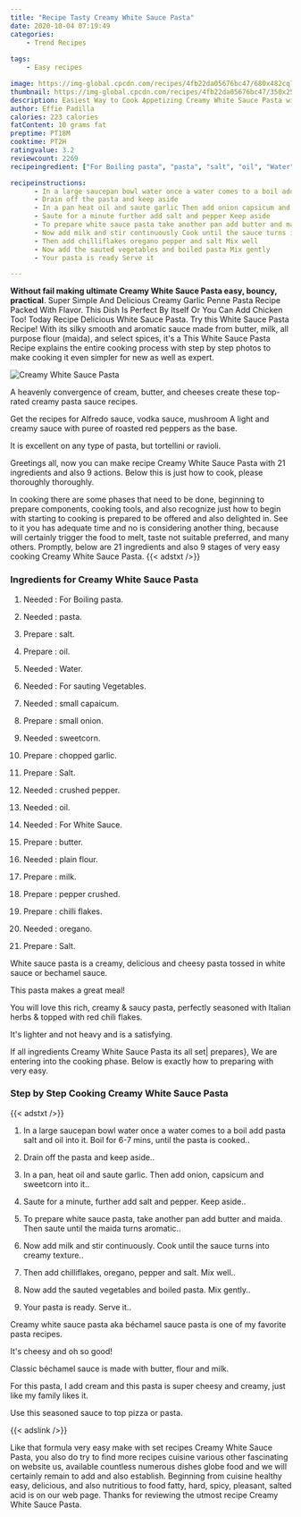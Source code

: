 ```yaml
---
title: "Recipe Tasty Creamy White Sauce Pasta"
date: 2020-10-04 07:19:49
categories:
    - Trend Recipes
    
tags:
    - Easy recipes

image: https://img-global.cpcdn.com/recipes/4fb22da05676bc47/680x482cq70/creamy-white-sauce-pasta-recipe-main-photo.jpg
thumbnail: https://img-global.cpcdn.com/recipes/4fb22da05676bc47/350x250cq70/creamy-white-sauce-pasta-recipe-main-photo.jpg
description: Easiest Way to Cook Appetizing Creamy White Sauce Pasta with 21 ingredients and 9 stages of easy cooking.
author: Effie Padilla
calories: 223 calories
fatContent: 10 grams fat
preptime: PT18M
cooktime: PT2H
ratingvalue: 3.2
reviewcount: 2269
recipeingredient: ["For Boiling pasta", "pasta", "salt", "oil", "Water", "For sauting Vegetables", "small capaicum", "small onion", "sweetcorn", "chopped garlic", "Salt", "crushed pepper", "oil", "For White Sauce", "butter", "plain flour", "milk", "pepper crushed", "chilli flakes", "oregano", "Salt"]

recipeinstructions: 
      - In a large saucepan bowl water once a water comes to a boil add pasta salt and oil into it Boil for 67 mins until the pasta is cooked 
      - Drain off the pasta and keep aside 
      - In a pan heat oil and saute garlic Then add onion capsicum and sweetcorn into it 
      - Saute for a minute further add salt and pepper Keep aside 
      - To prepare white sauce pasta take another pan add butter and maida Then saute until the maida turns aromatic 
      - Now add milk and stir continuously Cook until the sauce turns into creamy texture 
      - Then add chilliflakes oregano pepper and salt Mix well 
      - Now add the sauted vegetables and boiled pasta Mix gently 
      - Your pasta is ready Serve it

---
```




**Without fail making ultimate Creamy White Sauce Pasta easy, bouncy, practical**. Super Simple And Delicious Creamy Garlic Penne Pasta Recipe Packed With Flavor. This Dish Is Perfect By Itself Or You Can Add Chicken Too! Today Recipe Delicious White Sauce Pasta. Try this White Sauce Pasta Recipe! With its silky smooth and aromatic sauce made from butter, milk, all purpose flour (maida), and select spices, it&#39;s a This White Sauce Pasta Recipe explains the entire cooking process with step by step photos to make cooking it even simpler for new as well as expert.


![Creamy White Sauce Pasta](https://img-global.cpcdn.com/recipes/4fb22da05676bc47/680x482cq70/creamy-white-sauce-pasta-recipe-main-photo.jpg "Creamy White Sauce Pasta")



A heavenly convergence of cream, butter, and cheeses create these top-rated creamy pasta sauce recipes.

Get the recipes for Alfredo sauce, vodka sauce, mushroom A light and creamy sauce with puree of roasted red peppers as the base.

It is excellent on any type of pasta, but tortellini or ravioli.


Greetings all, now you can make recipe Creamy White Sauce Pasta with 21 ingredients and also 9 actions. Below this is just how to cook, please thoroughly thoroughly.

In cooking there are some phases that need to be done, beginning to prepare components, cooking tools, and also recognize just how to begin with starting to cooking is prepared to be offered and also delighted in. See to it you has adequate time and no is considering another thing, because will certainly trigger the food to melt, taste not suitable preferred, and many others. Promptly, below are 21 ingredients and also 9 stages of very easy cooking Creamy White Sauce Pasta.
{{< adstxt />}}

### Ingredients for Creamy White Sauce Pasta


1. Needed  : For Boiling pasta.

1. Needed  : pasta.

1. Prepare  : salt.

1. Prepare  : oil.

1. Needed  : Water.

1. Needed  : For sauting Vegetables.

1. Needed  : small capaicum.

1. Prepare  : small onion.

1. Needed  : sweetcorn.

1. Prepare  : chopped garlic.

1. Prepare  : Salt.

1. Needed  : crushed pepper.

1. Needed  : oil.

1. Needed  : For White Sauce.

1. Prepare  : butter.

1. Needed  : plain flour.

1. Prepare  : milk.

1. Prepare  : pepper crushed.

1. Prepare  : chilli flakes.

1. Needed  : oregano.

1. Prepare  : Salt.


White sauce pasta is a creamy, delicious and cheesy pasta tossed in white sauce or bechamel sauce.

This pasta makes a great meal!

You will love this rich, creamy &amp; saucy pasta, perfectly seasoned with Italian herbs &amp; topped with red chili flakes.

It&#39;s lighter and not heavy and is a satisfying.


If all ingredients Creamy White Sauce Pasta its all set| prepares}, We are entering into the cooking phase. Below is exactly how to preparing with very easy.

### Step by Step Cooking Creamy White Sauce Pasta

{{< adstxt />}}


1. In a large saucepan bowl water once a water comes to a boil add pasta salt and oil into it. Boil for 6-7 mins, until the pasta is cooked..



1. Drain off the pasta and keep aside..



1. In a pan, heat oil and saute garlic. Then add onion, capsicum and sweetcorn into it..



1. Saute for a minute, further add salt and pepper. Keep aside..



1. To prepare white sauce pasta, take another pan add butter and maida. Then saute until the maida turns aromatic..



1. Now add milk and stir continuously. Cook until the sauce turns into creamy texture..



1. Then add chilliflakes, oregano, pepper and salt. Mix well..



1. Now add the sauted vegetables and boiled pasta. Mix gently..



1. Your pasta is ready. Serve it..




Creamy white sauce pasta aka béchamel sauce pasta is one of my favorite pasta recipes.

It&#39;s cheesy and oh so good!

Classic béchamel sauce is made with butter, flour and milk.

For this pasta, I add cream and this pasta is super cheesy and creamy, just like my family likes it.

Use this seasoned sauce to top pizza or pasta.


{{< adslink />}}

Like that formula very easy make with set recipes Creamy White Sauce Pasta, you also do try to find more recipes cuisine various other fascinating on website us, available countless numerous dishes globe food and we will certainly remain to add and also establish. Beginning from cuisine healthy easy, delicious, and also nutritious to food fatty, hard, spicy, pleasant, salted acid is on our web page. Thanks for reviewing the utmost recipe Creamy White Sauce Pasta.
